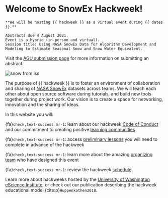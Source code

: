 # Welcome to SnowEx Hackweek!

```{note}
**We will be hosting {{ hackweek }} as a virtual event during {{ dates }}.**
```

```{admonition} **AGU Session announcement:**
Abstracts due 4 August 2021.  
Event is a hybrid (in-person and virtual).  
Session title: Using NASA SnowEx Data for Algorithm Development and
Modeling to Estimate Seasonal Snow and Snow Water Equivalent.  
```  
Visit the [AGU submission page](https://www.agu.org/fall-meeting) for more information on submitting an abstract. 


![snow from iss](img/snow_from_iss.jpg)

The purpose of {{ hackweek }} is to foster an environment of collaboration and sharing of [NASA SnowEx](https://snow.nasa.gov/campaigns/snowex) datasets across teams. We will teach each other about open source software during tutorials, and build new tools together during project work. Our vision is to create a space for networking, innovation and the sharing of ideas.

In this website you will:

{fa}`check,text-success mr-1`: learn about our hackweek [Code of Conduct](norms/CoC) and our commitment to creating positive [learning communities](norms/community)

{fa}`check,text-success mr-1`: access [preliminary lessons](preliminary/index) you will need to complete in advance of the hackweek

{fa}`check,text-success mr-1`: learn more about the amazing [organizing team](team) who have designed this event

{fa}`check,text-success mr-1`: review the hackweek [schedule](schedule)

Learn more about hackweeks hosted by the [University of Washington eScience Institute](https://uwhackweek.github.io/hackweeks-as-a-service/intro.html), or check out our publication describing the hackweek educational model {cite:p}`Huppenkothen2018`.
